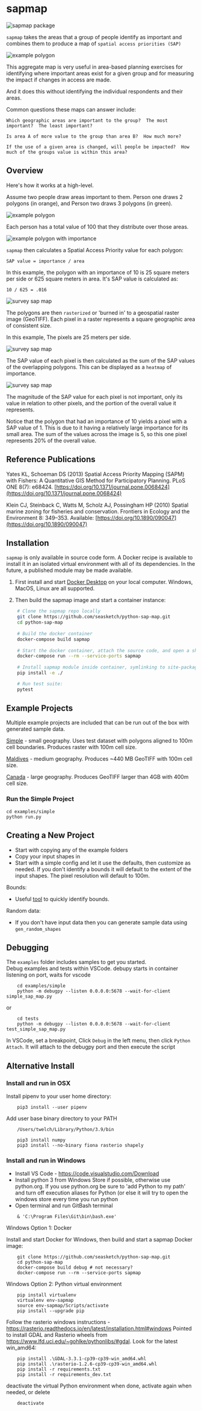 
# sapmap

![sapmap package](https://github.com/seasketch/python-sap-map/actions/workflows/main.yml/badge.svg)

`sapmap` takes the areas that a group of people identify as important and combines them to produce a map of `spatial access priorities (SAP)`

![example polygon](docs/survey-sap-start-end.png)

This aggregate map is very useful in area-based planning exercises for identifying where important areas exist for a given group and for measuring the impact if changes in access are made.

And it does this without identifying the individual respondents and their areas.

Common questions these maps can answer include:
```
Which geographic areas are important to the group?  The most important?  The least important?

Is area A of more value to the group than area B?  How much more?

If the use of a given area is changed, will people be impacted?  How much of the groups value is within this area?
```

## Overview
Here's how it works at a high-level.

Assume two people draw areas important to them. Person one draws 2 polygons (in orange), and Person two draws 3 polygons (in green).

![example polygon](docs/survey-polygon.png)

Each person has a total value of 100 that they distribute over those areas.

![example polygon with importance](docs/survey-polygon-importance.png)

`sapmap` then calculates a Spatial Access Priority value for each polygon:
```
SAP value = importance / area
```

In this example, the polygon with an importance of 10 is 25 square meters per side or 625 square meters in area.  It's SAP value is calculated as:
```
10 / 625 = .016
```

![survey sap map](docs/survey-polygon-sap.png)

The polygons are then `rasterized` or 'burned in' to a geospatial raster image (GeoTIFF).  Each pixel in a raster represents a square geographic area of consistent size.

In this example,  The pixels are 25 meters per side.

![survey sap map](docs/survey-burn-in.png)

The SAP value of each pixel is then calculated as the sum of the SAP values of the overlapping polygons.  This can be displayed as a `heatmap` of importance.

![survey sap map](docs/survey-sap-heatmap.png)

The magnitude of the SAP value for each pixel is not important, only its value in relation to other pixels, and the portion of the overall value it represents.

Notice that the polygon that had an importance of 10 yields a pixel with a SAP value of 1.  This is due to it having a relatively large importance for its small area.  The sum of the values across the image is 5, so this one pixel represents 20% of the overall value.

## Reference Publications

Yates KL, Schoeman DS (2013) Spatial Access Priority Mapping (SAPM) with Fishers: A Quantitative GIS Method for Participatory Planning. PLoS ONE 8(7): e68424. [https://doi.org/10.1371/journal.pone.0068424](https://doi.org/10.1371/journal.pone.0068424)

Klein CJ, Steinback C, Watts M, Scholz AJ, Possingham HP (2010) Spatial marine zoning for fisheries and conservation. Frontiers in Ecology and the Environment 8: 349–353. Available: [https://doi.org/10.1890/090047](https://doi.org/10.1890/090047)

## Installation

`sapmap` is only available in source code form.  A Docker recipe is available to install it in an isolated virtual environment with all of its dependencies.  In the future, a published module may be made available.

1. First install and start [Docker Desktop](https://www.docker.com/) on your local computer.  Windows, MacOS, Linux are all supported.

2. Then build the sapmap image and start a container instance:
```bash
    # Clone the sapmap repo locally
    git clone https://github.com/seasketch/python-sap-map.git
    cd python-sap-map
    
    # Build the docker container
    docker-compose build sapmap
    
    # Start the docker container, attach the source code, and open a shell session inside as root user
    docker-compose run --rm --service-ports sapmap
    
    # Install sapmap module inside container, symlinking to site-packages, making it available to run
    pip install -e ./

    # Run test suite:
    pytest
```

## Example Projects

Multiple example projects are included that can be run out of the box with generated sample data.

[Simple](/examples/simple) - small geography.  Uses test dataset with polygons aligned to 100m cell boundaries.  Produces raster with 100m cell size.

[Maldives](/examples/maldives) - medium geography.  Produces ~440 MB GeoTIFF with 100m cell size.

[Canada](/examples/canada) - large geography. Produces GeoTIFF larger than 4GB with 400m cell size.

### Run the Simple Project

```
cd examples/simple
python run.py
```

## Creating a New Project

* Start with copying any of the example folders
* Copy your input shapes in
* Start with a simple config and let it use the defaults, then customize as needed.  If you don't identify a bounds it will default to the extent of the input shapes.  The pixel resolution will default to 100m.

Bounds:
* Useful [tool](https://tools.geofabrik.de/calc/#type=geofabrik_standard&tab=1&proj=EPSG:4326&places=2) to quickly identify bounds.

Random data:
* If you don't have input data then you can generate sample data using `gen_random_shapes`

## Debugging
The `examples` folder includes samples to get you started.  
Debug examples and tests within VSCode.  debupy starts in container listening on port, waits for vscode

```
    cd examples/simple
    python -m debugpy --listen 0.0.0.0:5678 --wait-for-client simple_sap_map.py
```

or

```
    cd tests
    python -m debugpy --listen 0.0.0.0:5678 --wait-for-client test_simple_sap_map.py
```

In VSCode, set a breakpoint, Click `Debug` in the left menu, then click `Python Attach`.  It will attach to the debugpy port and then execute the script

## Alternative Install

### Install and run in OSX

Install pipenv to your user home directory:

```
    pip3 install --user pipenv
```

Add user base binary directory to your PATH

```
    /Users/twelch/Library/Python/3.9/bin
```

```
    pip3 install numpy
    pip3 install --no-binary fiona rasterio shapely
```

### Install and run in Windows

* Install VS Code - https://code.visualstudio.com/Download
* Install python 3 from Windows Store if possible, otherwise use python.org.  If you use python.org be sure to 'add Python to my path' and turn off execution aliases for Python (or else it will try to open the windows store every time you run python
* Open terminal and run GitBash terminal

```
    & 'C:\Program Files\Git\bin\bash.exe'
```

Windows Option 1: Docker

Install and start Docker for Windows, then build and start a sapmap Docker image:

```
    git clone https://github.com/seasketch/python-sap-map.git
    cd python-sap-map
    docker-compose build debug # not necessary?
    docker-compose run --rm --service-ports sapmap
```

Windows Option 2: Python virtual environment

```
    pip install virtualenv
    virtualenv env-sapmap
    source env-sapmap/Scripts/activate
    pip install --upgrade pip
```

Follow the rasterio windows instructions - https://rasterio.readthedocs.io/en/latest/installation.html#windows
Pointed to install GDAL and Rasterio wheels from https://www.lfd.uci.edu/~gohlke/pythonlibs/#gdal.  Look for the latest win_amd64:

```
    pip install .\GDAL-3.3.1-cp39-cp39-win_amd64.whl
    pip install .\rasterio-1.2.6-cp39-cp39-win_amd64.whl
    pip install -r requirements.txt
    pip install -r requirements_dev.txt
```

deactivate the virtual Python environment when done, activate again when needed, or delete

```
    deactivate
```

